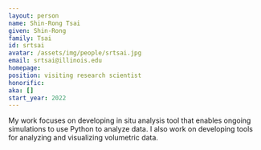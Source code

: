```yaml
---
layout: person
name: Shin-Rong Tsai
given: Shin-Rong
family: Tsai
id: srtsai
avatar: /assets/img/people/srtsai.jpg
email: srtsai@illinois.edu
homepage: 
position: visiting research scientist
honorific: 
aka: []
start_year: 2022
---
```


My work focuses on developing in situ analysis tool that enables ongoing simulations to use Python to analyze data. I also work on developing tools for analyzing and visualizing volumetric data.